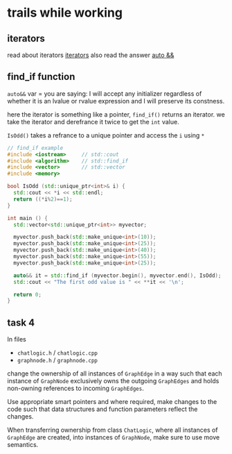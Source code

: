 # trails while working

## iterators

read about iterators
[iterators](https://www.geeksforgeeks.org/introduction-iterators-c/)
also read the answer
[auto &&](https://stackoverflow.com/questions/13230480/what-does-auto-tell-us)


## find_if function

`auto&&` var = <initializer> you are saying: I will accept any initializer regardless of whether it is an lvalue or rvalue expression and I will preserve its constness.

here the iterator is something like a pointer, `find_if()` returns an iterator.
we take the iterator and derefrance it twice to get the `int` value.

`IsOdd()` takes a refrance to a unique pointer and access the `i` using `*`

```c++
// find_if example
#include <iostream>     // std::cout
#include <algorithm>    // std::find_if
#include <vector>       // std::vector
#include <memory>

bool IsOdd (std::unique_ptr<int>& i) {
  std::cout << *i << std::endl;
  return ((*i%2)==1);
}

int main () {
  std::vector<std::unique_ptr<int>> myvector;

  myvector.push_back(std::make_unique<int>(10));
  myvector.push_back(std::make_unique<int>(25));
  myvector.push_back(std::make_unique<int>(40));
  myvector.push_back(std::make_unique<int>(55));
  myvector.push_back(std::make_unique<int>(25));

  auto&& it = std::find_if (myvector.begin(), myvector.end(), IsOdd);
  std::cout << "The first odd value is " << **it << '\n';

  return 0;
}
```

## task 4

In files

- `chatlogic.h` / `chatlogic.cpp`
- `graphnode.h` / `graphnode.cpp`


change the ownership of all instances of `GraphEdge` in a way such that each instance of `GraphNode` exclusively owns the outgoing `GraphEdges` and holds non-owning references to incoming `GraphEdges`.

Use appropriate smart pointers and where required, make changes to the code such that data structures and function parameters reflect the changes. 

When transferring ownership from class `ChatLogic`, where all instances of `GraphEdge` are created, into instances of `GraphNode`, make sure to use move semantics.
